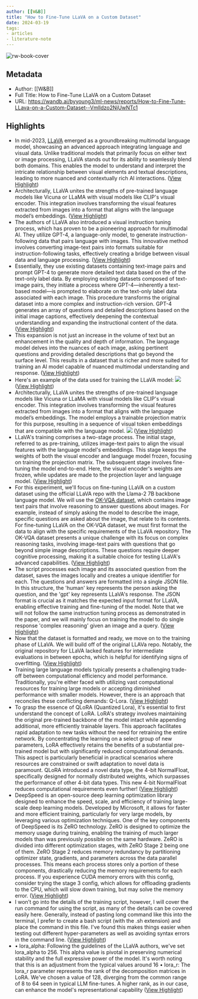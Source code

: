 ```yaml
---
author: [[W&B]]
title: "How to Fine-Tune LLaVA on a Custom Dataset"
date: 2024-03-19
tags: 
- articles
- literature-note
---
```

![rw-book-cover](https://wandb.ai/logo.png)

## Metadata
- Author: [[W&B]]
- Full Title: How to Fine-Tune LLaVA on a Custom Dataset
- URL: https://wandb.ai/byyoung3/ml-news/reports/How-to-Fine-Tune-LLava-on-a-Custom-Dataset--Vmlldzo2NjUwNTc1

## Highlights
- In mid-2023, [LLaVA](https://llava-vl.github.io/) emerged as a groundbreaking multimodal language model, showcasing an advanced approach integrating language and visual data. Unlike traditional models that primarily focus on either text or image processing, LLaVA stands out for its ability to seamlessly blend both domains. This enables the model to understand and interpret the intricate relationship between visual elements and textual descriptions, leading to more nuanced and contextually rich AI interactions. ([View Highlight](https://read.readwise.io/read/01hsbtq9xvh7ysa81z7dbjn5qe))
- Architecturally, LLaVA unites the strengths of pre-trained language models like Vicuna or LLaMA with visual models like CLIP's visual encoder. This integration involves transforming the visual features extracted from images into a format that aligns with the language model’s embeddings. ([View Highlight](https://read.readwise.io/read/01hsbtqmzagy1qn60vh8k452gc))
- The authors of LLaVA also introduced a visual instruction tuning process, which has proven to be a pioneering approach for multimodal AI. They utilize GPT-4, a language-only model, to generate instruction-following data that pairs language with images. This innovative method involves converting image-text pairs into formats suitable for instruction-following tasks, effectively creating a bridge between visual data and language processing. ([View Highlight](https://read.readwise.io/read/01hsbtqz9baak2q6cxab55mtzx))
- Essentially, they use existing datasets containing text-image pairs and prompt GPT-4 to generate more detailed text data based on the of the text-only label data. By employing existing datasets composed of text-image pairs, they initiate a process where GPT-4—inherently a text-based model—is prompted to elaborate on the text-only label data associated with each image. This procedure transforms the original dataset into a more complex and instruction-rich version. GPT-4 generates an array of questions and detailed descriptions based on the initial image captions, effectively deepening the contextual understanding and expanding the instructional content of the data. ([View Highlight](https://read.readwise.io/read/01hsbtrkk3fpk6w0r9dfgmxe2c))
- This expansion is not just an increase in the volume of text but an enhancement in the quality and depth of information. The language model delves into the nuances of each image, asking pertinent questions and providing detailed descriptions that go beyond the surface level. This results in a dataset that is richer and more suited for training an AI model capable of nuanced multimodal understanding and response. ([View Highlight](https://read.readwise.io/read/01hsbtrs71maw5sfmbstcfm8fy))
- Here's an example of the data used for training the LLaVA model:
  ![](https://api.wandb.ai/files/byyoung3/images/projects/37269171/899a99f6.png) ([View Highlight](https://read.readwise.io/read/01hsbtrwnpwnqqxz1sqckf4zp0))
- Architecturally, LLaVA unites the strengths of pre-trained language models like Vicuna or LLaMA with visual models like CLIP's visual encoder. This integration involves transforming the visual features extracted from images into a format that aligns with the language model’s embeddings. The model employs a trainable projection matrix for this purpose, resulting in a sequence of visual token embeddings that are compatible with the language model.
  ![](https://api.wandb.ai/files/byyoung3/images/projects/37269171/3287c964.png) ([View Highlight](https://read.readwise.io/read/01hsbtsx7wcsj1008qmfmnz6mk))
- LLaVA's training comprises a two-stage process. The initial stage, referred to as pre-training, utilizes image-text pairs to align the visual features with the language model's embeddings. This stage keeps the weights of both the visual encoder and language model frozen, focusing on training the projection matrix. The subsequent stage involves fine-tuning the model end-to-end. Here, the visual encoder's weights are frozen, while updates are made to the projection layer and language model. ([View Highlight](https://read.readwise.io/read/01hsbttnbcd7pmxpxw349g1zje))
- For this experiment, we'll focus on fine-tuning LLaVA on a custom dataset using the official LLaVA repo with the Llama-2 7B backbone language model. We will use the [OK-VQA dataset](https://okvqa.allenai.org/), which contains image text pairs that involve reasoning to answer questions about images. For example, instead of simply asking the model to describe the image, specific questions are asked about the image, that relate to its contents.
  For fine-tuning LLaVA on the OK-VQA dataset, we must first format the data to align with the specific requirements of the LLaVA repository. The OK-VQA dataset presents a unique challenge with its focus on complex reasoning tasks, involving image-text pairs with questions that go beyond simple image descriptions. These questions require deeper cognitive processing, making it a suitable choice for testing LLaVA's advanced capabilities. ([View Highlight](https://read.readwise.io/read/01hsbtvh2b97gvgyagr7ypay65))
- The script processes each image and its associated question from the dataset, saves the images locally and creates a unique identifier for each. The questions and answers are formatted into a single JSON file. In this structure, the 'human' key represents the person asking the question, and the 'gpt' key represents LLaVA's response. The JSON format is crucial as it matches the expected input format for LLaVA, enabling effective training and fine-tuning of the model.
  Note that we will not follow the same instruction tuning process as demonstrated in the paper, and we will mainly focus on training the model to do single response 'complex reasoning' given an image and a query. ([View Highlight](https://read.readwise.io/read/01hsbtwkwn91vak9rkgg8c0sb8))
- Now that the dataset is formatted and ready, we move on to the training phase of LLaVA. We will build off of the original LLAVa repo. Notably, the original repository for LLaVA lacked features for intermediate evaluations in between epochs, which is helpful for identifying signs of overfitting. ([View Highlight](https://read.readwise.io/read/01hsbtx5sfg4z1xfwfwgpqbyz6))
- Training large language models typically presents a challenging trade-off between computational efficiency and model performance. Traditionally, you're either faced with utilizing vast computational resources for training large models or accepting diminished performance with smaller models. However, there is an approach that reconciles these conflicting demands: Q-Lora. ([View Highlight](https://read.readwise.io/read/01hsbtxd3wd7h3mahd6brkd1dd))
- To grasp the essence of QLoRA (Quantized Lora), it's essential to first understand the concept of LoRA. LoRA's strategy involves maintaining the original pre-trained backbone of the model intact while appending additional, more efficiently trainable layers. This approach facilitates rapid adaptation to new tasks without the need for retraining the entire network. By concentrating the learning on a select group of new parameters, LoRA effectively retains the benefits of a substantial pre-trained model but with significantly reduced computational demands. This aspect is particularly beneficial in practical scenarios where resources are constrained or swift adaptation to novel data is paramount. QLoRA introduced a novel data type, the 4-bit NormalFloat, specifically designed for normally distributed weights, which surpasses the performance of other 4-bit data types. This new 4-bit NormalFloat reduces computational requirements even further! ([View Highlight](https://read.readwise.io/read/01hsbtxz8n9hjqttgq4pv8drjq))
- DeepSpeed is an open-source deep learning optimization library designed to enhance the speed, scale, and efficiency of training large-scale deep learning models. Developed by Microsoft, it allows for faster and more efficient training, particularly for very large models, by leveraging various optimization techniques.
  One of the key components of DeepSpeed is its ZeRO technology. ZeRO is designed to optimize the memory usage during training, enabling the training of much larger models than was previously possible on the same hardware. ZeRO is divided into different optimization stages, with ZeRO Stage 2 being one of them. ZeRO Stage 2 reduces memory redundancy by partitioning optimizer state, gradients, and parameters across the data parallel processes. This means each process stores only a portion of these components, drastically reducing the memory requirements for each process. If you experience CUDA memory errors with this config, consider trying the stage 3 config, which allows for offloading gradients to the CPU, which will slow down training, but may solve the memory error. ([View Highlight](https://read.readwise.io/read/01hsbtysysbd41z1sa04tqxtk2))
- I won’t go into the details of the training script, however, I will cover the run command for using the script, as many of the details can be covered easily here. Generally, instead of pasting long command like this into the terminal, I prefer to create a bash script (with the .sh extension) and place the command in this file. I've found this makes things easier when testing out different hyper-parameters as well as avoiding syntax errors in the command line. ([View Highlight](https://read.readwise.io/read/01hsbtzbztyc0etrxhaapkzs4t))
- • lora_alpha: Following the guidelines of the LLaVA authors, we've set lora_alpha to 256. This alpha value is pivotal in preserving numerical stability and the full expressive power of the model. It's worth noting that this is an adjustment from the typical values around 16
  • lora_r: The lora_r parameter represents the rank of the decomposition matrices in LoRA. We've chosen a value of 128, diverging from the common range of 8 to 64 seen in typical LLM fine-tunes. A higher rank, as in our case, can enhance the model's representational capability ([View Highlight](https://read.readwise.io/read/01hsbv04tt0z6fc7gcfn2r5e1f))
